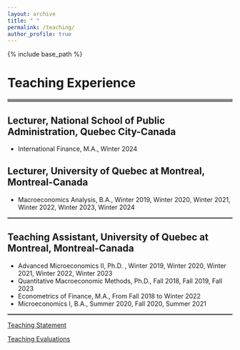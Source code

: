 ```yaml
---
layout: archive
title: " "
permalink: /teaching/
author_profile: true
---
```


{% include base_path %}
# Teaching Experience

<hr style="border-top: 5px solid #8c8b8b; width:100%;">

## Lecturer, National School of Public Administration, Quebec City-Canada
* International Finance, M.A., Winter 2024

## Lecturer, University of Quebec at Montreal, Montreal-Canada
* Macroeconomics Analysis, B.A., Winter 2019, Winter 2020, Winter 2021, Winter 2022, Winter 2023, Winter 2024

<hr style="border-top: 2px solid #8c8b8b; width:100%;">

## Teaching Assistant, University of Quebec at Montreal, Montreal-Canada
* Advanced Microeconomics II, Ph.D. , Winter  2019, Winter 2020, Winter 2021, Winter 2022, Winter 2023
* Quantitative Macroeconomic Methods, Ph.D.,  Fall 2018, Fall 2019, Fall 2023
* Econometrics of Finance, M.A., From Fall 2018 to Winter 2022
* Microeconomics I, B.A., Summer 2020, Fall 2020, Summer 2021

<hr style="border-top: 2px solid #8c8b8b; width:100%;">

<a href="http://avoumatsodo.github.io/files/teaching_statement.pdf" target="_blank">Teaching Statement</a>

<a href="http://avoumatsodo.github.io/files/teaching_evaluation.pdf" target="_blank">Teaching Evaluations</a>







